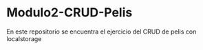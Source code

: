 # Modulo2-CRUD-Pelis
En este repositorio se encuentra el ejercicio del CRUD de pelis con localstorage 
